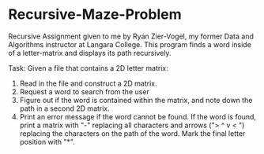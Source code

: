 # Recursive-Maze-Problem
Recursive Assignment given to me by Ryan Zier-Vogel, my former Data and Algorithms instructor at Langara College. This program finds a word inside of a letter-matrix and displays its path recursively.

Task: Given a file that contains a 2D letter matrix:
1. Read in the file and construct a 2D matrix.
2. Request a word to search from the user
3. Figure out if the word is contained within the matrix, and note down the path in a second 2D matrix.
4. Print an error message if the word cannot be found. If the word is found, print a matrix with "-" replacing all characters and arrows ("> ^ v < ") replacing the characters on the path of the word. Mark the final letter position with "*".
